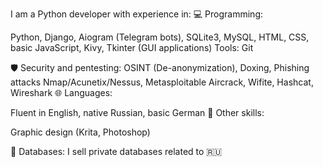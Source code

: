 I am a Python developer with experience in:
💻 Programming:

Python, Django, Aiogram (Telegram bots), SQLite3, MySQL, HTML, CSS, basic JavaScript, Kivy, Tkinter (GUI applications)
Tools: Git


🛡️ Security and pentesting:
OSINT (De-anonymization), Doxing, Phishing attacks
Nmap/Acunetix/Nessus, Metasploitable
Aircrack, Wifite, Hashcat, Wireshark
🌐 Languages:

Fluent in English, native Russian, basic German
🎨 Other skills:

Graphic design (Krita, Photoshop)

💾 Databases:
I sell private databases related to  🇷🇺
